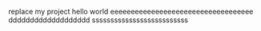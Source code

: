 replace my project
hello world
eeeeeeeeeeeeeeeeeeeeeeeeeeeeeeeeeee
ddddddddddddddddddd
ssssssssssssssssssssssssss

